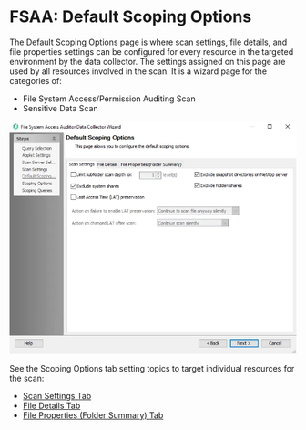 # FSAA: Default Scoping Options

The Default Scoping Options page is where scan settings, file details, and file properties settings can be configured for every resource in the targeted environment by the data collector. The settings assigned on this page are used by all resources involved in the scan. It is a wizard page for the categories of:

- File System Access/Permission Auditing Scan
- Sensitive Data Scan

![FSAA Data Collector Wizard Default Scoping Options page](../../../../../../static/img/product_docs/accessanalyzer/enterpriseauditor/admin/datacollector/fsaa/scansettings.webp)

See the Scoping Options tab setting topics to target individual resources for the scan:

- [Scan Settings Tab](defaultscopingoptions/scansettings.md)
- [File Details Tab](defaultscopingoptions/filedetails.md)
- [File Properties (Folder Summary) Tab](defaultscopingoptions/fileproperties.md)
